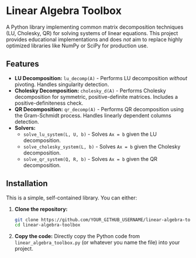 # Linear Algebra Toolbox

A Python library implementing common matrix decomposition techniques (LU, Cholesky, QR) for solving systems of linear equations. This project provides educational implementations and does *not* aim to replace highly optimized libraries like NumPy or SciPy for production use.

## Features

*   **LU Decomposition:** `lu_decomp(A)` - Performs LU decomposition *without* pivoting.  Handles singularity detection.
*   **Cholesky Decomposition:** `cholesky_d(A)` - Performs Cholesky decomposition for symmetric, positive-definite matrices. Includes a positive-definiteness check.
*   **QR Decomposition:** `qr_decomp(A)` - Performs QR decomposition using the Gram-Schmidt process. Handles linearly dependent columns detection.
*   **Solvers:**
    *   `solve_lu_system(L, U, b)` - Solves `Ax = b` given the LU decomposition.
    *   `solve_cholesky_system(L, b)` - Solves `Ax = b` given the Cholesky decomposition.
    *   `solve_qr_system(Q, R, b)` - Solves `Ax = b` given the QR decomposition.

## Installation

This is a simple, self-contained library. You can either:

1.  **Clone the repository:**

    ```bash
    git clone https://github.com/YOUR_GITHUB_USERNAME/linear-algebra-toolbox.git
    cd linear-algebra-toolbox
    ```

2.  **Copy the code:** Directly copy the Python code from `linear_algebra_toolbox.py` (or whatever you name the file) into your project.
